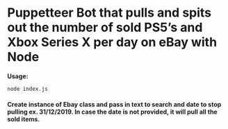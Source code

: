 # Puppetteer Bot that pulls and spits out the number of sold PS5’s and Xbox Series X per day on eBay with Node

**Usage:**

```
node index.js
```

#### Create instance of Ebay class and pass in text to search and date to stop pulling ex. 31/12/2019. In case the date is not provided, it will pull all the sold items.
